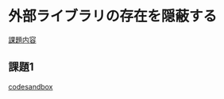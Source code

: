 # 外部ライブラリの存在を隠蔽する 
[課題内容](https://airtable.com/appPxhCPFYGqqN9YU/tblVlFr2q4lIqDKYc/viwX8r6DpCRp80swL/reculiywsLH74utRu?blocks=hide)

## 課題1
[codesandbox](https://codesandbox.io/s/winter-frost-in11si?file=/src/App.tsx)